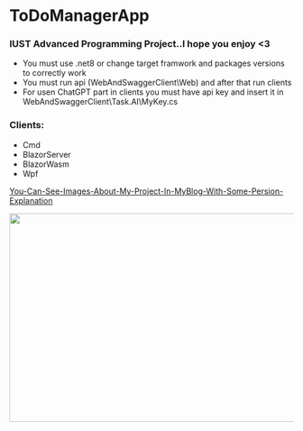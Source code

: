 # ToDoManagerApp
### IUST Advanced Programming Project..I hope you enjoy <3

- You must use .net8 or change target framwork and packages versions to correctly work
- You must run api (WebAndSwaggerClient\Web) and after that run clients
- For usen ChatGPT part  in clients you must have api key and insert it in WebAndSwaggerClient\Task.AI\MyKey.cs

### Clients:
- Cmd
- BlazorServer
- BlazorWasm
- Wpf
  
[You-Can-See-Images-About-My-Project-In-MyBlog-With-Some-Persion-Explanation](https://sanyamasoudi.github.io/sanyamasoudi/CreateMyFirstApp-post/)

<img decoding="async" data-attachment-id="45" data-permalink="https://sunblogi.wordpress.com/2023/03/25/what-is-coding/giphy-1/" data-orig-file="https://sunblogi.files.wordpress.com/2023/03/giphy-1.gif" data-orig-size="450,270" data-comments-opened="1" data-image-meta="{&quot;aperture&quot;:&quot;0&quot;,&quot;credit&quot;:&quot;&quot;,&quot;camera&quot;:&quot;&quot;,&quot;caption&quot;:&quot;&quot;,&quot;created_timestamp&quot;:&quot;0&quot;,&quot;copyright&quot;:&quot;&quot;,&quot;focal_length&quot;:&quot;0&quot;,&quot;iso&quot;:&quot;0&quot;,&quot;shutter_speed&quot;:&quot;0&quot;,&quot;title&quot;:&quot;&quot;,&quot;orientation&quot;:&quot;0&quot;}" data-image-title="giphy-1" data-image-description="" data-image-caption="" data-medium-file="https://sunblogi.files.wordpress.com/2023/03/giphy-1.gif?w=300" data-large-file="https://sunblogi.files.wordpress.com/2023/03/giphy-1.gif?w=450" src="https://sunblogi.files.wordpress.com/2023/03/giphy-1.gif?w=617" alt="" class="wp-image-45" width="617" height="370" srcset="https://sunblogi.files.wordpress.com/2023/03/giphy-1.gif?w=617&amp;zoom=2 1.5x" src-orig="https://sunblogi.files.wordpress.com/2023/03/giphy-1.gif?w=450" scale="1.5">
